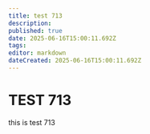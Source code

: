 ```yaml
---
title: test 713
description: 
published: true
date: 2025-06-16T15:00:11.692Z
tags: 
editor: markdown
dateCreated: 2025-06-16T15:00:11.692Z
---
```


# TEST 713
this is test 713
